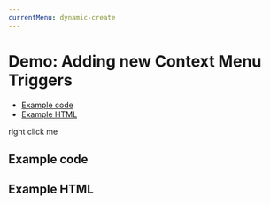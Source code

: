 ```yaml
---
currentMenu: dynamic-create 
---
```


# Demo: Adding new Context Menu Triggers

<!-- START doctoc generated TOC please keep comment here to allow auto update -->
<!-- DON'T EDIT THIS SECTION, INSTEAD RE-RUN doctoc TO UPDATE -->


- [Example code](#example-code)
- [Example HTML](#example-html)

<!-- END doctoc generated TOC please keep comment here to allow auto update -->

<span class="context-menu-one btn btn-neutral">right click me</span>

## Example code

<script type="text/javascript" class="showcase">
$(function(){
    $.contextMenu({
        selector: '.context-menu-one', 
        build: function($trigger, e) {
            // this callback is executed every time the menu is to be shown
            // its results are destroyed every time the menu is hidden
            // e is the original contextmenu event, containing e.pageX and e.pageY (amongst other data)
            return {
                callback: function(key, options) {
                    var m = "clicked: " + key;
                    window.console && console.log(m) || alert(m); 
                },
                items: {
                    "edit": {name: "Edit", icon: "edit"},
                    "cut": {name: "Cut", icon: "cut"},
                    "copy": {name: "Copy", icon: "copy"},
                    "paste": {name: "Paste", icon: "paste"},
                    "delete": {name: "Delete", icon: "delete"},
                    "sep1": "---------",
                    "quit": {name: "Quit", icon: function($element, key, item){ return 'context-menu-icon context-menu-icon-quit'; }}
                }
            };
        }
    });
});
</script>

## Example HTML
<div style="display:none;" class="showcase" data-showcase-import=".context-menu-one"></div>